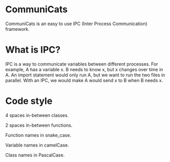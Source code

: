 # CommuniCats
CommuniCats is an easy to use IPC (Inter Process Communication) framework. 

# What is IPC?
IPC is a way to communicate variables between different processes. For example, A has a variable x. B needs to know x, but x changes over time in A.
An import statement would only run A, but we want to run the two files in parallel. With an IPC, we would make A would send x to B when B needs x.

# Code style
4 spaces in-between classes.

2 spaces in-between functions.

Function names in snake_case.

Variable names in camelCase.

Class names in PascalCase.
